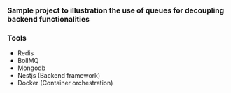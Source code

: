 ### Sample project to illustration the use of queues for decoupling backend functionalities

### Tools
- Redis
- BollMQ
- Mongodb
- Nestjs (Backend framework)
- Docker (Container orchestration)

